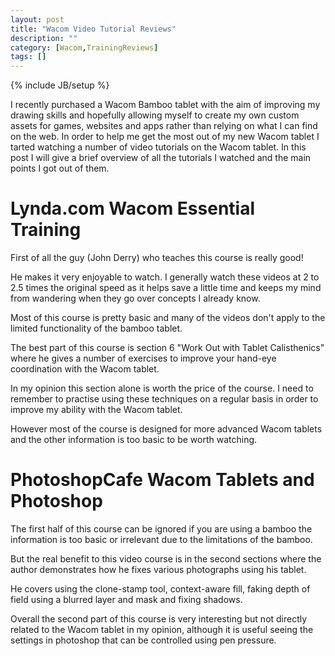 ```yaml
---
layout: post
title: "Wacom Video Tutorial Reviews"
description: ""
category: [Wacom,TrainingReviews]
tags: []
---
```

{% include JB/setup %}

I recently purchased a Wacom Bamboo tablet with the aim of improving my drawing skills and hopefully allowing myself to create my own custom assets for games, websites and apps rather than relying on what I can find on the web. In order to help me get the most out of my new Wacom tablet I tarted watching a number of video tutorials on the Wacom tablet. In this post I will give a brief overview of all the tutorials I watched and the main points I got out of them.

# Lynda.com Wacom Essential Training

First of all the guy (John Derry) who teaches this course is really good!

He makes it very enjoyable to watch. I generally watch these videos at 2 to 2.5 times the original speed as it helps save a little time and keeps my mind from wandering when they go over concepts I already know.

Most of this course is pretty basic and many of the videos don't apply to the limited functionality of the bamboo tablet.

The best part of this course is section 6 "Work Out with Tablet Calisthenics" where he gives a number of exercises to improve your hand-eye coordination with the Wacom tablet.

In my opinion this section alone is worth the price of the course.
I need to remember to practise using these techniques on a regular basis in order to improve my ability with the Wacom tablet.

However most of the course is designed for more advanced Wacom tablets and the other information is too basic to be worth watching.

# PhotoshopCafe Wacom Tablets and Photoshop

The first half of this course can be ignored if you are using a bamboo the information is too basic or irrelevant due to the limitations of the bamboo.

But the real benefit to this video course is in the second sections where the author demonstrates how he fixes various photographs using his tablet.

He covers using the clone-stamp tool, context-aware fill, faking depth of field using a blurred layer and mask and fixing shadows.

Overall the second part of this course is very interesting but not directly related to the Wacom tablet in my opinion, although it is useful seeing the settings in photoshop that can be controlled using pen pressure.